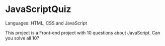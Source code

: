 # JavaScriptQuiz

Languages: HTML, CSS and JavaScript

This project is a Front-end project with 10 questions about JavaScript. Can you solve all 10?
